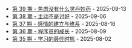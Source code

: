* [第 39 期 - 焦虑没有什么灵丹妙药](https://myzara.vercel.app/posts/39-焦虑没有什么灵丹妙药) - 2025-09-13
* [第 38 期 - 主动不是讨好](https://myzara.vercel.app/posts/38-主动不是讨好) - 2025-09-06
* [第 37 期 - 感情的建立与维系](https://myzara.vercel.app/posts/37-感情的建立与维系) - 2025-08-16
* [第 36 期 - 程序员的成长](https://myzara.vercel.app/posts/36-程序员的成长) - 2025-08-09
* [第 35 期 - 学习的最佳时机](https://myzara.vercel.app/posts/35-学习的最佳时机) - 2025-08-02
